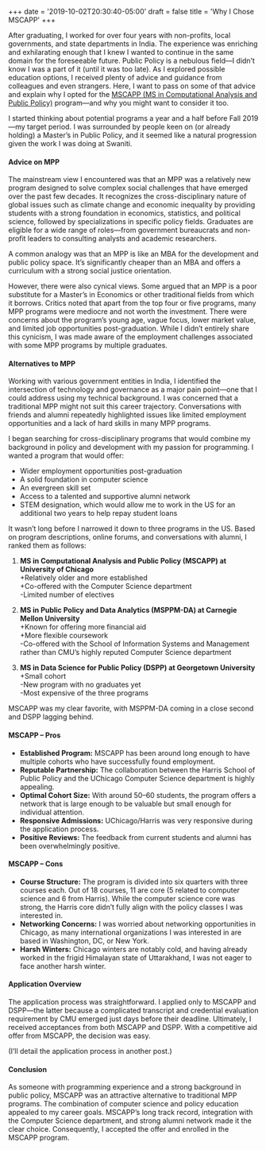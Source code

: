+++
date =   '2019-10-02T20:30:40-05:00'
draft = false
title = 'Why I Chose MSCAPP'
+++

After graduating, I worked for over four years with non-profits, local governments, and state departments in India. The experience was enriching and exhilarating enough that I knew I wanted to continue in the same domain for the foreseeable future. Public Policy is a nebulous field—I didn’t know I was a part of it (until it was too late). As I explored possible education options, I received plenty of advice and guidance from colleagues and even strangers. Here, I want to pass on some of that advice and explain why I opted for the [MSCAPP (MS in Computational Analysis and Public Policy)](https://capp.uchicago.edu/) program—and why you might want to consider it too.

I started thinking about potential programs a year and a half before Fall 2019—my target period. I was surrounded by people keen on (or already holding) a Master’s in Public Policy, and it seemed like a natural progression given the work I was doing at Swaniti.

#### Advice on MPP

The mainstream view I encountered was that an MPP was a relatively new program designed to solve complex social challenges that have emerged over the past few decades. It recognizes the cross-disciplinary nature of global issues such as climate change and economic inequality by providing students with a strong foundation in economics, statistics, and political science, followed by specializations in specific policy fields. Graduates are eligible for a wide range of roles—from government bureaucrats and non-profit leaders to consulting analysts and academic researchers.

A common analogy was that an MPP is like an MBA for the development and public policy space. It’s significantly cheaper than an MBA and offers a curriculum with a strong social justice orientation.

However, there were also cynical views. Some argued that an MPP is a poor substitute for a Master’s in Economics or other traditional fields from which it borrows. Critics noted that apart from the top four or five programs, many MPP programs were mediocre and not worth the investment. There were concerns about the program’s young age, vague focus, lower market value, and limited job opportunities post-graduation. While I didn’t entirely share this cynicism, I was made aware of the employment challenges associated with some MPP programs by multiple graduates.

#### Alternatives to MPP

Working with various government entities in India, I identified the intersection of technology and governance as a major pain point—one that I could address using my technical background. I was concerned that a traditional MPP might not suit this career trajectory. Conversations with friends and alumni repeatedly highlighted issues like limited employment opportunities and a lack of hard skills in many MPP programs.

I began searching for cross-disciplinary programs that would combine my background in policy and development with my passion for programming. I wanted a program that would offer:

- Wider employment opportunities post-graduation
- A solid foundation in computer science
- An evergreen skill set
- Access to a talented and supportive alumni network
- STEM designation, which would allow me to work in the US for an additional two years to help repay student loans

It wasn’t long before I narrowed it down to three programs in the US. Based on program descriptions, online forums, and conversations with alumni, I ranked them as follows:

1. **MS in Computational Analysis and Public Policy (MSCAPP) at University of Chicago**  
\+Relatively older and more established  
\+Co-offered with the Computer Science department  
\-Limited number of electives

2. **MS in Public Policy and Data Analytics (MSPPM-DA) at Carnegie Mellon University**  
\+Known for offering more financial aid  
\+More flexible coursework  
\-Co-offered with the School of Information Systems and Management rather than CMU’s highly reputed Computer Science department

3. **MS in Data Science for Public Policy (DSPP) at Georgetown University**  
\+Small cohort  
\-New program with no graduates yet  
\-Most expensive of the three programs

MSCAPP was my clear favorite, with MSPPM-DA coming in a close second and DSPP lagging behind.

#### MSCAPP – Pros

- **Established Program:** MSCAPP has been around long enough to have multiple cohorts who have successfully found employment.
- **Reputable Partnership:** The collaboration between the Harris School of Public Policy and the UChicago Computer Science department is highly appealing.
- **Optimal Cohort Size:** With around 50–60 students, the program offers a network that is large enough to be valuable but small enough for individual attention.
- **Responsive Admissions:** UChicago/Harris was very responsive during the application process.
- **Positive Reviews:** The feedback from current students and alumni has been overwhelmingly positive.

#### MSCAPP – Cons

- **Course Structure:** The program is divided into six quarters with three courses each. Out of 18 courses, 11 are core (5 related to computer science and 6 from Harris). While the computer science core was strong, the Harris core didn’t fully align with the policy classes I was interested in.
- **Networking Concerns:** I was worried about networking opportunities in Chicago, as many international organizations I was interested in are based in Washington, DC, or New York.
- **Harsh Winters:** Chicago winters are notably cold, and having already worked in the frigid Himalayan state of Uttarakhand, I was not eager to face another harsh winter.

#### Application Overview

The application process was straightforward. I applied only to MSCAPP and DSPP—the latter because a complicated transcript and credential evaluation requirement by CMU emerged just days before their deadline. Ultimately, I received acceptances from both MSCAPP and DSPP. With a competitive aid offer from MSCAPP, the decision was easy.

(I’ll detail the application process in another post.)

#### Conclusion

As someone with programming experience and a strong background in public policy, MSCAPP was an attractive alternative to traditional MPP programs. The combination of computer science and policy education appealed to my career goals. MSCAPP’s long track record, integration with the Computer Science department, and strong alumni network made it the clear choice. Consequently, I accepted the offer and enrolled in the MSCAPP program.
